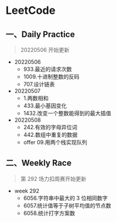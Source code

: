 # LeetCode
## 一、Daily Practice
> 20220506 开始更新
- 20220506
  - 933.最近的请求次数
  - 1009.十进制整数的反码
  - 707.设计链表
- 20220507
  - 1.两数相和
  - 433.最小基因变化
  - 1432.改变一个整数能得到的最大插值
- 20220508
  - 242.有效的字母异位词
  - 442.数组中重复的数据
  - offer 09.用两个栈实现队列
## 二、Weekly Race
> 第 292 场力扣周赛开始更新
- week 292
  - 6056.字符串中最大的 3 位相同数字
  - 6057.统计值等于子树平均值的节点数
  - 6058.统计打字方案数